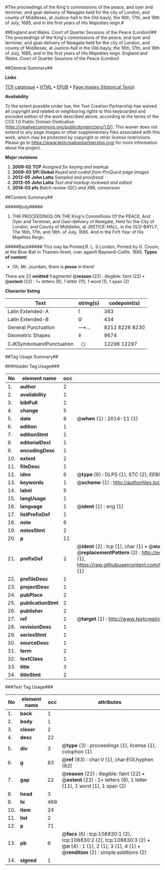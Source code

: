 #The proceedings of the King's commissions of the peace, and oyer and terminer, and goal-delivery of Newgate held for the city of London, and county of Middlesex, at Justice-hall in the Old-bayly, the 16th, 17th, and 18th of July, 1685, and in the first years of His Majesties reign.#

##England and Wales. Court of Quarter Sessions of the Peace (London)##
The proceedings of the King's commissions of the peace, and oyer and terminer, and goal-delivery of Newgate held for the city of London, and county of Middlesex, at Justice-hall in the Old-bayly, the 16th, 17th, and 18th of July, 1685, and in the first years of His Majesties reign.
England and Wales. Court of Quarter Sessions of the Peace (London)

##General Summary##

**Links**

[TCP catalogue](http://www.ota.ox.ac.uk/tcp/)  • 
[HTML](http://tei.it.ox.ac.uk/tcp/Texts-HTML/free/A55/A55966.html)  • 
[EPUB](http://tei.it.ox.ac.uk/tcp/Texts-EPUB/free/A55/A55966.epub) • 
[Page images (Historical Texts)](https://historicaltexts.jisc.ac.uk/eebo-19373333e)

**Availability**

To the extent possible under law, the Text Creation Partnership has waived all copyright and related or neighboring rights to this keyboarded and encoded edition of the work described above, according to the terms of the CC0 1.0 Public Domain Dedication (http://creativecommons.org/publicdomain/zero/1.0/). This waiver does not extend to any page images or other supplementary files associated with this work, which may be protected by copyright or other license restrictions. Please go to https://www.textcreationpartnership.org/ for more information about the project.

**Major revisions**

1. __2009-02__ __TCP__ *Assigned for keying and markup*
1. __2009-03__ __SPi Global__ *Keyed and coded from ProQuest page images*
1. __2013-05__ __John Latta__ *Sampled and proofread*
1. __2013-05__ __John Latta__ *Text and markup reviewed and edited*
1. __2014-03__ __pfs__ *Batch review (QC) and XML conversion*

##Content Summary##

#####Body#####

1. THE PROCEEDINGS ON THE King's Commiſſions Of the PEACE, And Oyer and Terminer, and Gaol-delivery of Newgate, Held for the City of London, and County of Middleſex, at JƲSTICE-HALL, in the OLD-BAYLY, The 16th, 17th, and 18th. of July, 1685. And in the Firſt Year of His Majeſties Reign.

#####Back#####
This may be Printed,R. L. S.London, Printed by G. Croom, at the Blue-Ball in Thames-ſtreet, over againſt Baynardi-Caſtle. 1685.
**Types of content**

  * Oh, Mr. Jourdain, there is **prose** in there!

There are 22 **omitted** fragments! 
 @__reason__ (22) : illegible: faint (22)  •  @__extent__ (22) : 1+ letters (8), 1 letter (11), 1 word (1), 1 span (2)

**Character listing**


|Text|string(s)|codepoint(s)|
|---|---|---|
|Latin Extended-A|ſ|383|
|Latin Extended-B|Ʋ|434|
|General Punctuation|—•…|8212 8226 8230|
|Geometric Shapes|◊|9674|
|CJKSymbolsandPunctuation|〈〉|12296 12297|

##Tag Usage Summary##

###Header Tag Usage###

|No|element name|occ|attributes|
|---|---|---|---|
|1.|__author__|2||
|2.|__availability__|1||
|3.|__biblFull__|1||
|4.|__change__|5||
|5.|__date__|8| @__when__ (1) : 2014-11 (1)|
|6.|__edition__|1||
|7.|__editionStmt__|1||
|8.|__editorialDecl__|1||
|9.|__encodingDesc__|1||
|10.|__extent__|2||
|11.|__fileDesc__|1||
|12.|__idno__|6| @__type__ (6) : DLPS (1), STC (2), EEBO-CITATION (1), OCLC (1), VID (1)|
|13.|__keywords__|1| @__scheme__ (1) : http://authorities.loc.gov/ (1)|
|14.|__label__|5||
|15.|__langUsage__|1||
|16.|__language__|1| @__ident__ (1) : eng (1)|
|17.|__listPrefixDef__|1||
|18.|__note__|6||
|19.|__notesStmt__|2||
|20.|__p__|11||
|21.|__prefixDef__|2| @__ident__ (2) : tcp (1), char (1)  •  @__matchPattern__ (2) : ([0-9\-]+):([0-9IVX]+) (1), (.+) (1)  •  @__replacementPattern__ (2) : http://eebo.chadwyck.com/downloadtiff?vid=$1&page=$2 (1), https://raw.githubusercontent.com/textcreationpartnership/Texts/master/tcpchars.xml#$1 (1)|
|22.|__profileDesc__|1||
|23.|__projectDesc__|1||
|24.|__pubPlace__|2||
|25.|__publicationStmt__|2||
|26.|__publisher__|2||
|27.|__ref__|1| @__target__ (1) : http://www.textcreationpartnership.org/docs/. (1)|
|28.|__revisionDesc__|1||
|29.|__seriesStmt__|1||
|30.|__sourceDesc__|1||
|31.|__term__|2||
|32.|__textClass__|1||
|33.|__title__|3||
|34.|__titleStmt__|2||


###Text Tag Usage###

|No|element name|occ|attributes|
|---|---|---|---|
|1.|__back__|1||
|2.|__body__|1||
|3.|__closer__|2||
|4.|__desc__|22||
|5.|__div__|3| @__type__ (3) : proceedings (1), license (1), colophon (1)|
|6.|__g__|83| @__ref__ (83) : char:V (1), char:EOLhyphen (82)|
|7.|__gap__|22| @__reason__ (22) : illegible: faint (22)  •  @__extent__ (22) : 1+ letters (8), 1 letter (11), 1 word (1), 1 span (2)|
|8.|__head__|3||
|9.|__hi__|469||
|10.|__item__|24||
|11.|__list__|2||
|12.|__p__|71||
|13.|__pb__|6| @__facs__ (6) : tcp:108830:1 (2), tcp:108830:2 (2), tcp:108830:3 (2)  •  @__n__ (4) : 1 (1), 2 (1), 3 (1), 4 (1)  •  @__rendition__ (2) : simple:additions (2)|
|14.|__signed__|1||

